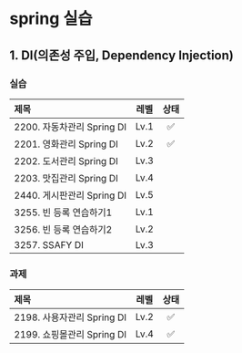 # spring 실습 

## 1. DI(의존성 주입, Dependency Injection)

### 실습

|제목|레벨|상태|
|:----------|:-----------:|:------------:|
|2200. 자동차관리 Spring DI|Lv.1|✅|
|2201. 영화관리 Spring DI|Lv.2|✅|
|2202. 도서관리 Spring DI|Lv.3||
|2203. 맛집관리 Spring DI|Lv.4||
|2440. 게시판관리 Spring DI|Lv.5||
|3255. 빈 등록 연습하기1|Lv.1||
|3256. 빈 등록 연습하기2|Lv.2||
|3257. SSAFY DI |Lv.3||

### 과제

|제목|레벨|상태|
|:----------|:-----------:|:------------:|
|2198. 사용자관리 Spring DI|Lv.2|✅|
|2199. 쇼핑몰관리 Spring DI|Lv.4|✅|
